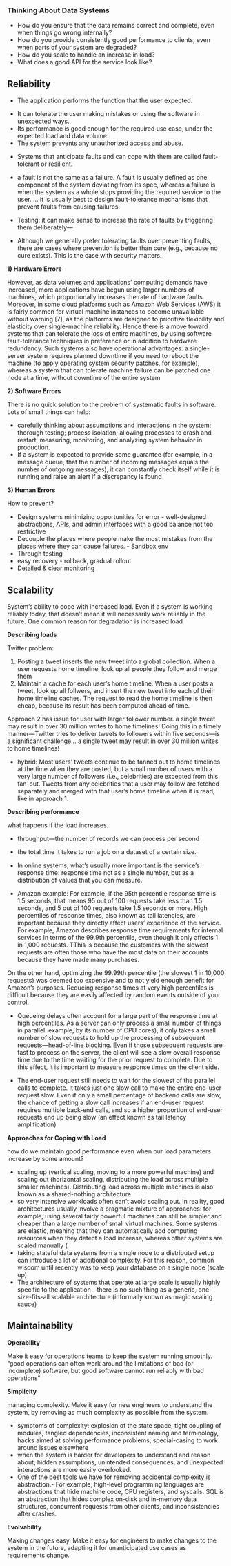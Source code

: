 ### Thinking About Data Systems

- How do you ensure that the data remains correct and complete, even when things go wrong internally? 
- How do you provide consistently good performance to clients, even when parts of your system are degraded? 
- How do you scale to handle an increase in load?
- What does a good API for the service look like?

## Reliability
- The application performs the function that the user expected.
* It can tolerate the user making mistakes or using the software in unexpected ways.
* Its performance is good enough for the required use case, under the expected
load and data volume.
* The system prevents any unauthorized access and abuse.

- Systems that anticipate faults and can cope with them are called fault-tolerant or resilient. 

- a fault is not the same as a failure. A fault is usually defined as one component of the system deviating from its spec, whereas a failure is when the system as a whole stops providing the required service to the user. ... it is usually best to design fault-tolerance mechanisms that prevent faults from causing failures.

- Testing: it can make sense to increase the rate of faults by triggering them deliberately—
- Although we generally prefer tolerating faults over preventing faults, there are cases where prevention is better than cure (e.g., because no cure exists). This is the case with security matters.

**1) Hardware Errors**

However, as data volumes and applications’ computing demands have increased, more applications have begun using larger numbers of machines, which proportionally increases the rate of hardware faults. Moreover, in some cloud platforms such as Amazon Web Services (AWS) it is fairly common for virtual machine instances to become unavailable without warning [7], as the platforms are designed to prioritize flexibility and elasticity over single-machine reliability.
Hence there is a move toward systems that can tolerate the loss of entire machines, by using software fault-tolerance techniques in preference or in addition to hardware redundancy. Such systems also have operational advantages: a single-server system requires planned downtime if you need to reboot the machine (to apply operating system security patches, for example), whereas a system that can tolerate machine failure can be patched one node at a time, without downtime of the entire system

**2) Software Errors**

There is no quick solution to the problem of systematic faults in software. Lots of small things can help: 
- carefully thinking about assumptions and interactions in the system; thorough testing; process isolation; allowing processes to crash and restart; measuring, monitoring, and analyzing system behavior in production. 
- If a system is expected to provide some guarantee (for example, in a message queue, that the number of incoming messages equals the number of outgoing messages), it can constantly check itself while it is running and raise an alert if a discrepancy is found

**3) Human Errors**

How to prevent?
- Design systems minimizing opportunities for error - well-designed abstractions, APIs, and admin interfaces with a good balance not too restrictive
- Decouple the places where people make the most mistakes from the places where they can cause failures. - Sandbox env
- Through testing
- easy recovery - rollback, gradual rollout
- Detailed & clear monitoring

## Scalability
System’s ability to cope with increased load. Even if a system is working reliably today, that doesn’t mean it will necessarily work reliably in the future. One common reason for degradation is increased load

**Describing loads**

Twitter problem: 
1. Posting a tweet inserts the new tweet into a global collection. When a user requests home timeline, look up all people they follow and merge them
2. Maintain a cache for each user’s home timeline. When a user posts a tweet, look up all follwers, and insert the new tweet into each of their home timeline caches. The request to read the home timeline is then cheap, because its result has been computed ahead of time.

Approach 2 has issue for user with larger follower number. a single tweet may result in over 30 million writes to home timelines! Doing this in a timely manner—Twitter tries to deliver tweets to followers within five seconds—is a significant challenge... a single tweet may result in over 30 million writes to home timelines! 

- hybrid: 
Most users’ tweets continue to be fanned out to home timelines at the time when they are posted, but a small number of users with a very large number of followers (i.e., celebrities) are excepted from this fan-out. Tweets from any celebrities that a user may follow are fetched separately and merged with that user’s home timeline when it is read, like in approach 1.

**Describing performance**

what happens if the load increases. 
- throughput—the number of records we can process per second
- the total time it takes to run a job on a dataset of a certain size.
- In online systems, what’s usually more important is the service’s response time: response time not as a single number, but as a distribution of values that you can measure.

- Amazon example: For example, if the 95th percentile response time is 1.5 seconds, that means 95 out of 100 requests take less than 1.5 seconds, and 5 out of 100 requests take 1.5 seconds or more. 
High percentiles of response times, also known as tail latencies, are important because they directly affect users’ experience of the service. For example, Amazon describes response time requirements for internal services in terms of the 99.9th percentile, even though it only affects 1 in 1,000 requests. TThis is because the customers with the slowest requests are often those who have the most data on their accounts because they have made many purchases.

On the other hand, optimizing the 99.99th percentile (the slowest 1 in 10,000 requests) was deemed too expensive and to not yield enough benefit for Amazon’s purposes. Reducing response times at very high percentiles is difficult because they are easily affected by random events outside of your control.

- Queueing delays often account for a large part of the response time at high percentiles. As a server can only process a small number of things in parallel. example, by its number of CPU cores), it only takes a small number of slow requests to hold up the processing of subsequent requests—head-of-line blocking. Even if those subsequent requests are fast to process on the server, the client will see a slow overall response time due to the time waiting for the prior request to complete. Due to this effect, it is important to measure response times on the client side.

- The end-user request still needs to wait for the slowest of the parallel calls to complete. It takes just one slow call to make the entire end-user request slow. Even if only a small percentage of backend calls are slow, the chance of getting a slow call increases if an end-user request requires multiple back‐end calls, and so a higher proportion of end-user requests end up being slow (an effect known as tail latency amplification)

**Approaches for Coping with Load**

how do we maintain good performance even when our load parameters increase by some amount?

- scaling up (vertical scaling, moving to a more powerful machine) and scaling out (horizontal scaling, distributing the load across multiple smaller machines). Distributing load across multiple machines is also known as a shared-nothing architecture.
- so very intensive workloads often can’t avoid scaling out. In reality, good architectures usually involve a pragmatic mixture of approaches: for example, using several fairly powerful machines can still be simpler and cheaper than a large number of small virtual machines.
Some systems are elastic, meaning that they can automatically add computing resources when they detect a load increase, whereas other systems are scaled manually (
- taking stateful data systems from a single node to a distributed setup can introduce a lot of additional complexity. For this reason, common wisdom until recently was to keep your database on a single node (scale up)
- The architecture of systems that operate at large scale is usually highly specific to the application—there is no such thing as a generic, one-size-fits-all scalable architecture (informally known as magic scaling sauce)


## Maintainability

**Operability**

Make it easy for operations teams to keep the system running smoothly.
“good operations can often work around the limitations of bad (or incomplete) software, but good software cannot run reliably with bad operations”

**Simplicity**

managing complexity. Make it easy for new engineers to understand the system, by removing as much complexity as possible from the system. 
- symptoms of complexity: explosion of the state space, tight coupling of modules, tangled dependencies, inconsistent naming and terminology, hacks aimed at solving performance problems, special-casing to work around issues elsewhere
- when the system is harder for developers to understand and reason about, hidden assumptions, unintended consequences, and unexpected interactions are more easily overlooked.
- One of the best tools we have for removing accidental complexity is abstraction.- For example, high-level programming languages are abstractions that hide machine code, CPU registers, and syscalls. SQL is an abstraction that hides complex on-disk and in-memory data structures, concurrent requests from other clients, and inconsistencies after crashes.

**Evolvability**

Making changes easy. Make it easy for engineers to make changes to the system in the future, adapting it for unanticipated use cases as requirements change.
